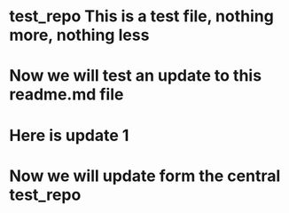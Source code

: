 # test_repo  This is a test file, nothing more, nothing less
# Now we will test an update to this readme.md file
# Here is update 1
# Now we will update form the central test_repo
